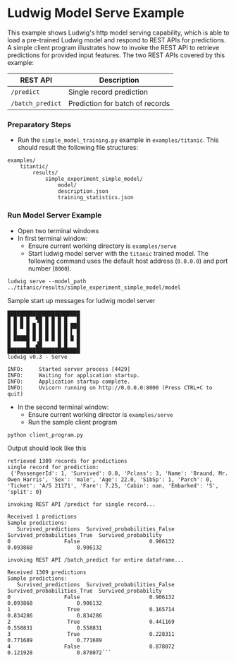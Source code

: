 # Ludwig Model Serve Example

This example shows Ludwig's http model serving capability, which is able to load a pre-trained Ludwig model and respond to REST APIs for predictions.
A simple client program illustrates how to invoke the REST API to retrieve predictions for provided input features.  The two REST APIs covered by this example:

| REST API         | Description                     |
| ---------------- | ------------------------------- |
| `/predict`       | Single record prediction        |
| `/batch_predict` | Prediction for batch of records |

### Preparatory Steps

- Run the `simple_model_training.py` example in `examples/titanic`. This should result the following file structures:

```
examples/
    titantic/
        results/
            simple_experiment_simple_model/
                model/
                description.json
                training_statistics.json
```

### Run Model Server Example

- Open two terminal windows
- In first terminal window:
  - Ensure current working directory is `examples/serve`
  - Start ludwig model server with the `titanic` trained model.  The following command uses the default host address (`0.0.0.0`) and port number (`8000`).

```
ludwig serve --model_path ../titanic/results/simple_experiment_simple_model/model
```

Sample start up messages for ludwig model server

```
███████████████████████
█ █ █ █  ▜█ █ █ █ █   █
█ █ █ █ █ █ █ █ █ █ ███
█ █   █ █ █ █ █ █ █ ▌ █
█ █████ █ █ █ █ █ █ █ █
█     █  ▟█     █ █   █
███████████████████████
ludwig v0.3 - Serve

INFO:     Started server process [4429]
INFO:     Waiting for application startup.
INFO:     Application startup complete.
INFO:     Uvicorn running on http://0.0.0.0:8000 (Press CTRL+C to quit)

```

- In the second terminal window:
  - Ensure current working director is `examples/serve`
  - Run the sample client program

```
python client_program.py
```

Output should look like this

````
retrieved 1309 records for predictions
single record for prediction:
 {'PassengerId': 1, 'Survived': 0.0, 'Pclass': 3, 'Name': 'Braund, Mr. Owen Harris', 'Sex': 'male', 'Age': 22.0, 'SibSp': 1, 'Parch': 0, 'Ticket': 'A/5 21171', 'Fare': 7.25, 'Cabin': nan, 'Embarked': 'S', 'split': 0}

invoking REST API /predict for single record...

Received 1 predictions
Sample predictions:
   Survived_predictions  Survived_probabilities_False  Survived_probabilities_True  Survived_probability
0                 False                      0.906132                     0.093868              0.906132

invoking REST API /batch_predict for entire dataframe...

Received 1309 predictions
Sample predictions:
   Survived_predictions  Survived_probabilities_False  Survived_probabilities_True  Survived_probability
0                 False                      0.906132                     0.093868              0.906132
1                  True                      0.165714                     0.834286              0.834286
2                  True                      0.441169                     0.558831              0.558831
3                  True                      0.228311                     0.771689              0.771689
4                 False                      0.878072                     0.121928              0.878072```
````
